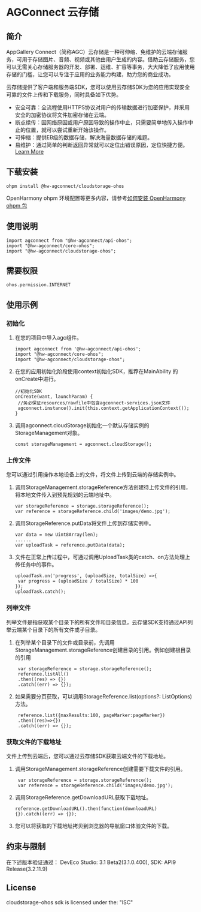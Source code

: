 # AGConnect 云存储

##  简介

AppGallery Connect（简称AGC）云存储是一种可伸缩、免维护的云端存储服务，可用于存储图片、音频、视频或其他由用户生成的内容。借助云存储服务，您可以无需关心存储服务器的开发、部署、运维、扩容等事务，大大降低了应用使用存储的门槛，让您可以专注于应用的业务能力构建，助力您的商业成功。

云存储提供了客户端和服务端SDK，您可以使用云存储SDK为您的应用实现安全可靠的文件上传和下载服务，同时具备如下优势。

* 安全可靠：全流程使用HTTPS协议对用户的传输数据进行加密保护，并采用安全的加密协议将文件加密存储在云端。
* 断点续传：因网络原因或用户原因导致的操作中止，只需要简单地传入操作中止的位置，就可以尝试重新开始该操作。
* 可伸缩：提供EB级的数据存储，解决海量数据存储的难题。
* 易维护：通过简单的判断返回异常就可以定位出错误原因，定位快捷方便。
  [Learn More](https://developer.huawei.com/consumer/cn/doc/development/AppGallery-connect-Guides/agc-cloudstorage-introduction-0000001054847259)

## 下载安装

```
ohpm install @hw-agconnect/cloudstorage-ohos
```

OpenHarmony ohpm 环境配置等更多内容，请参考[如何安装 OpenHarmony ohpm 包](https://gitee.com/openharmony-tpc/docs/blob/master/OpenHarmony_har_usage.md)

##  使用说明

```
import agconnect from "@hw-agconnect/api-ohos";
import "@hw-agconnect/core-ohos";
import "@hw-agconnect/cloudstorage-ohos";
```

##  需要权限

```
ohos.permission.INTERNET
```

## 使用示例

### 初始化

1. 在您的项目中导入agc组件。

   ```
   import agconnect from '@hw-agconnect/api-ohos';
   import "@hw-agconnect/core-ohos";
   import "@hw-agconnect/cloudstorage-ohos";
   ```

2. 在您的应用初始化阶段使用context初始化SDK，推荐在MainAbility 的onCreate中进行。

    ```
   //初始化SDK
   onCreate(want, launchParam) {
     //务必保证resources/rawfile中包含agconnect-services.json文件
     agconnect.instance().init(this.context.getApplicationContext());
   }
   ```

3. 调用agconnect.cloudStorage初始化一个默认存储实例的StorageManagement对象。

    ```
    const storageManagement = agconnect.cloudStorage();
    ```

### 上传文件
您可以通过引用操作本地设备上的文件，将文件上传到云端的存储实例中。

1. 调用StorageManagement.storageReference方法创建待上传文件的引用，将本地文件传入到预先规划的云端地址中。

   ```
   var storageReference = storage.storageReference();
   var reference = storageReference.child('images/demo.jpg');
   ```

2. 调用StorageReference.putData将文件上传到存储实例中。

   ```
   var data = new Uint8Array(len);
   ......
   var uploadTask = reference.putData(data);
   ```
   
3. 文件在正常上传过程中，可通过调用UploadTask类的catch、on方法处理上传任务中的事件。

   ```
   uploadTask.on('progress', (uploadSize, totalSize) =>{ 
    var progress = (uploadSize / totalSize) * 100
   });
   uploadTask.catch();
   ```
   
### 列举文件
列举文件是指获取某个目录下的所有文件和目录信息，云存储SDK支持通过API列举云端某个目录下的所有文件或子目录。

1. 在列举某个目录下的文件或目录前，先调用StorageManagement.storageReference创建目录的引用。例如创建根目录的引用
   ```
    var storageReference = storage.storageReference();
    reference.listAll()
    .then((res) => {})
    .catch((err) => {});
   ```

2. 如果需要分页获取，可以调用StorageReference.list(options?: ListOptions)方法。

   ```
    reference.list({maxResults:100, pageMarker:pageMarker})
    .then((res)=>{})
    .catch((err) => {});
   ```
   
### 获取文件的下载地址
文件上传到云端后，您可以通过云存储SDK获取云端文件的下载地址。

1. 调用StorageManagement.storageReference创建需要下载文件的引用。
   ```
    var storageReference = storage.storageReference();
    var reference = storageReference.child('images/demo.jpg');
   ```

2. 调用StorageReference.getDownloadURL获取下载地址。

   ```
   reference.getDownloadURL().then(function(downloadURL){}).catch((err) => {});
   ```
   
3. 您可以将获取的下载地址拷贝到浏览器的导航窗口体验文件的下载。


##  约束与限制

在下述版本验证通过： DevEco Studio: 3.1 Beta2(3.1.0.400), SDK: API9 Release(3.2.11.9)

## License

cloudstorage-ohos sdk is licensed under the: "ISC" 